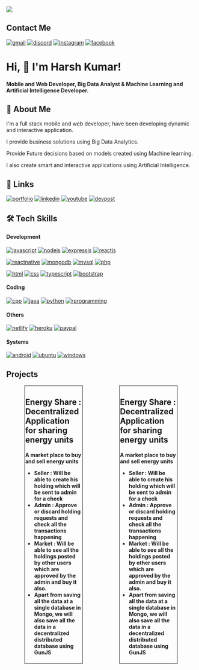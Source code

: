 
<img src="https://w0.peakpx.com/wallpaper/19/380/HD-wallpaper-code-once-code-developer-life-simple-tip.jpg"/>

## Contact Me

[![gmail](https://img.shields.io/badge/Gmail-D14836?style=for-the-badge&logo=gmail&logoColor=white)](mailto:harshkumar093@gmail.com)
[![discord](https://img.shields.io/badge/Discord-7289DA?style=for-the-badge&logo=discord&logoColor=white)](https://discord.gg/kSncXUxY48)
[![instagram](https://img.shields.io/badge/Instagram-E4405F?style=for-the-badge&logo=instagram&logoColor=white)](https://www.instagram.com/javascriptextreme/)
[![facebook](https://img.shields.io/badge/Facebook-1877F2?style=for-the-badge&logo=facebook&logoColor=white)](https://www.facebook.com/groups/2945235602398956)

# Hi, 👋 I'm Harsh Kumar!
#### Mobile and Web Developer, Big Data Analyst & Machine Learning and Artificial Intelligence Developer.


## 🚀 About Me
I'm a full stack mobile and web developer, have been developing dynamic and interactive application.

I provide business solutions using Big Data Analytics.

Provide Future decisions based on models created using Machine learning. 

I also create smart and interactive applications using Artificial Intelligence.


## 🔗 Links
[![portfolio](https://img.shields.io/badge/my_portfolio-FFF?style=for-the-badge&logo=ko-fi&logoColor=black)](https://harshkumar-portfolio.herokuapp.com/)
[![linkedin](https://img.shields.io/badge/linkedin-0A66C2?style=for-the-badge&logo=linkedin&logoColor=white)](https://www.linkedin.com/in/harsh-kumar-48a851196/)
[![youtube](https://img.shields.io/badge/YouTube-FF0000?style=for-the-badge&logo=youtube&logoColor=white)](https://www.youtube.com/channel/UCV0FcHjaMSBt8rMfOwEFNgQ)
[![devpost](https://badges.devpost-shields.com/get-badge?name=*&id=project-id&type=big-logo&style=flat-square)](https://devpost.com/harshkumar093?ref_content=user-portfolio&ref_feature=portfolio&ref_medium=global-nav)


## 🛠 Tech Skills
#### **Development**
[![javascript](https://img.shields.io/badge/JavaScript-323330?style=for-the-badge&logo=javascript&logoColor=F7DF1E)](https://www.javascript.com/)
[![nodejs](https://img.shields.io/badge/Node.js-43853D?style=for-the-badge&logo=node.js&logoColor=white)](https://nodejs.org/en/)
[![expressjs](https://img.shields.io/badge/Express.js-404D59?style=for-the-badge)](https://expressjs.com/)
[![reactjs](https://img.shields.io/badge/React-20232A?style=for-the-badge&logo=react&logoColor=61DAFB)](https://reactjs.org/)


[![reactnative](https://img.shields.io/badge/React_Native-20232A?style=for-the-badge&logo=react&logoColor=61DAFB)](https://reactnative.dev/)
[![mongodb](https://img.shields.io/badge/MongoDB-4EA94B?style=for-the-badge&logo=mongodb&logoColor=white)](https://www.mongodb.com/)
[![mysql](https://img.shields.io/badge/MySQL-00000F?style=for-the-badge&logo=mysql&logoColor=white)](https://www.mysql.com/)
[![php](https://img.shields.io/badge/PHP-777BB4?style=for-the-badge&logo=php&logoColor=white)](https://www.php.net/)

[![html](https://img.shields.io/badge/HTML5-E34F26?style=for-the-badge&logo=html5&logoColor=white)](https://www.w3schools.com/html/)
[![css](https://img.shields.io/badge/CSS3-1572B6?style=for-the-badge&logo=css3&logoColor=white)](https://developer.mozilla.org/en-US/docs/Web/CSS)
[![typescript](https://img.shields.io/badge/TypeScript-007ACC?style=for-the-badge&logo=typescript&logoColor=white)](https://www.typescriptlang.org/)
[![bootstrap](https://img.shields.io/badge/Bootstrap-563D7C?style=for-the-badge&logo=bootstrap&logoColor=white)](https://getbootstrap.com/)


#### **Coding** 
[![cpp](https://img.shields.io/badge/C%2B%2B-00599C?style=for-the-badge&logo=c%2B%2B&logoColor=white)](https://www.cplusplus.com/)
[![java](https://img.shields.io/badge/Java-ED8B00?style=for-the-badge&logo=java&logoColor=white)](https://www.java.com/en/)
[![python](https://img.shields.io/badge/Python-14354C?style=for-the-badge&logo=python&logoColor=white)](https://www.python.org/)
[![rprogramming](https://img.shields.io/badge/R-276DC3?style=for-the-badge&logo=r&logoColor=white)](https://www.tutorialspoint.com/r/index.htm)

#### **Others**
[![netlify](https://img.shields.io/badge/Netlify-00C7B7?style=for-the-badge&logo=netlify&logoColor=white)](https://www.netlify.com/)
[![heroku](https://img.shields.io/badge/Heroku-430098?style=for-the-badge&logo=heroku&logoColor=white)](https://www.heroku.com)
[![paypal](https://img.shields.io/badge/PayPal-00457C?style=for-the-badge&logo=paypal&logoColor=white)](https://www.paypal.com/in/webapps/mpp/home?kid=p39982204948)


#### **Systems**
[![android](https://img.shields.io/badge/Android-3DDC84?style=for-the-badge&logo=android&logoColor=white)](https://docs.microsoft.com/en-us/windows/dev-environment/javascript/react-native-for-android#:~:text=on%20Android%20devices.-,Overview,an%20understanding%20of%20JavaScript%20fundamentals.)
[![ubuntu](https://img.shields.io/badge/Ubuntu-E95420?style=for-the-badge&logo=ubuntu&logoColor=white)](https://ubuntu.com/)
[![windows](https://img.shields.io/badge/Windows-0078D6?style=for-the-badge&logo=windows&logoColor=white)](https://www.microsoft.com/en-in/windows)



## Projects

<div style="display:flex;flex-direction:row;justify-content:space-around;flex-wrap:warp;">
<div style="display:inline-block;width:30%;border:2px gray solid">
  <h2>Energy Share : Decentralized Application for sharing energy units</h2>
  <h4>A market place to buy and sell energy units<br/>
    <ul>
      <li>Seller : Will be able to create his holding which will be sent to admin for a check</li>
      <li>Admin : Approve or discard holding requests and check all the transactions happening</li>
      <li>Market : Will be able to see all the holdings posted by other users which are approved by the admin and buy it also.</li>
      <li>Apart from saving all the data at a single database in Mongo, we will also save all the data in a decentralized distributed database using GunJS</li>
    </ul>
  <h4>
</div>
    
<div style="display:inline-block;width:30%;border:2px gray solid">
  <h2>Energy Share : Decentralized Application for sharing energy units</h2>
  <h4>A market place to buy and sell energy units<br/>
    <ul>
      <li>Seller : Will be able to create his holding which will be sent to admin for a check</li>
      <li>Admin : Approve or discard holding requests and check all the transactions happening</li>
      <li>Market : Will be able to see all the holdings posted by other users which are approved by the admin and buy it also.</li>
      <li>Apart from saving all the data at a single database in Mongo, we will also save all the data in a decentralized distributed database using GunJS</li>
    </ul>
  <h4>
</div>
</div>

